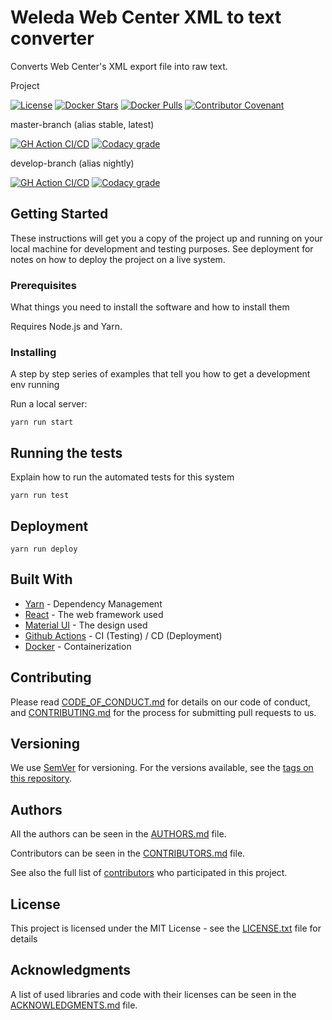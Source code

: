 # Weleda Web Center XML to text converter

Converts Web Center's XML export file into raw text.

Project

[![License](https://img.shields.io/github/license/d3strukt0r/weleda-webcenter-text-export)](LICENSE.txt)
[![Docker Stars](https://img.shields.io/docker/stars/d3strukt0r/weleda-webcenter-text-export.svg?label=docker%20stars%20)][docker]
[![Docker Pulls](https://img.shields.io/docker/pulls/d3strukt0r/weleda-webcenter-text-export.svg?label=docker%20pulls%20)][docker]
[![Contributor Covenant](https://img.shields.io/badge/Contributor%20Covenant-2.0-4baaaa.svg)](CODE_OF_CONDUCT.md)

master-branch (alias stable, latest)

[![GH Action CI/CD](https://github.com/D3strukt0r/weleda-webcenter-text-export/workflows/CI/CD/badge.svg?branch=master)][gh-action]
[![Codacy grade](https://img.shields.io/codacy/grade/a7d3a41ddccf4662880b35ae48f67454/master)][codacy]

develop-branch (alias nightly)

[![GH Action CI/CD](https://github.com/D3strukt0r/weleda-webcenter-text-export/workflows/CI/CD/badge.svg?branch=develop)][gh-action]
[![Codacy grade](https://img.shields.io/codacy/grade/a7d3a41ddccf4662880b35ae48f67454/develop)][codacy]

## Getting Started

These instructions will get you a copy of the project up and running on your local machine for development and testing purposes. See deployment for notes on how to deploy the project on a live system.

### Prerequisites

What things you need to install the software and how to install them

Requires Node.js and Yarn.

### Installing

A step by step series of examples that tell you how to get a development env running

Run a local server:

```shell
yarn run start
```

## Running the tests

Explain how to run the automated tests for this system

```shell
yarn run test
```

## Deployment

```shell
yarn run deploy
```

## Built With

* [Yarn](https://yarnpkg.com/lang/en/) - Dependency Management
* [React](https://reactjs.org/) - The web framework used
* [Material UI](https://material-ui.com/) - The design used
* [Github Actions](https://github.com/features/actions) - CI (Testing) / CD (Deployment)
* [Docker](https://www.docker.com) - Containerization

## Contributing

Please read [CODE_OF_CONDUCT.md](CODE_OF_CONDUCT.md) for details on our code of conduct, and [CONTRIBUTING.md](CONTRIBUTING.md) for the process for submitting pull requests to us.

## Versioning

We use [SemVer](http://semver.org/) for versioning. For the versions available, see the [tags on this repository][gh-tags].

## Authors

All the authors can be seen in the [AUTHORS.md](AUTHORS.md) file.

Contributors can be seen in the [CONTRIBUTORS.md](CONTRIBUTORS.md) file.

See also the full list of [contributors][gh-contributors] who participated in this project.

## License

This project is licensed under the MIT License - see the [LICENSE.txt](LICENSE.txt) file for details

## Acknowledgments

A list of used libraries and code with their licenses can be seen in the [ACKNOWLEDGMENTS.md](ACKNOWLEDGMENTS.md) file.

[docker]: https://hub.docker.com/repository/docker/d3strukt0r/weleda-webcenter-text-export
[gh-action]: https://github.com/D3strukt0r/weleda-webcenter-text-export/actions
[gh-tags]: https://github.com/D3strukt0r/weleda-webcenter-text-export/tags
[gh-contributors]: https://github.com/D3strukt0r/weleda-webcenter-text-export/contributors
[codacy]: https://www.codacy.com/manual/D3strukt0r/weleda-webcenter-text-export
